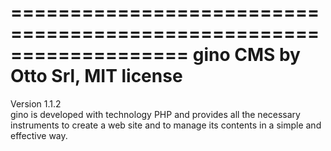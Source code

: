 ===================================================================
gino CMS by Otto Srl, MIT license
===================================================================
Version 1.1.2   
gino is developed with technology PHP and provides all the necessary instruments to create a web site and to manage its contents in a simple and effective way.
